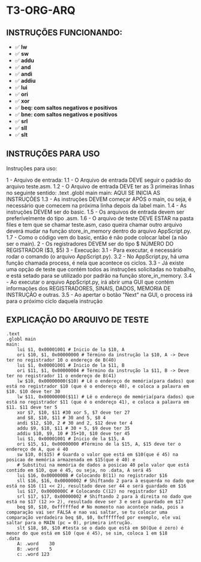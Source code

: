 # T3-ORG-ARQ




## INSTRUÇÕES FUNCIONANDO:

- :white_check_mark: **lw**
- :white_check_mark: **sw**
- :white_check_mark: **addu**
- :white_check_mark: **and**
- :white_check_mark: **andi**
- :white_check_mark: **addiu**
- :white_check_mark: **lui**
- :white_check_mark: **ori**
- :white_check_mark: **xor**
- :white_check_mark: **beq: com saltos negativos e positivos**
- :white_check_mark: **bne: com saltos negativos e positivos**
- :white_check_mark: **srl**
- :white_check_mark: **sll**
- :white_check_mark:  **slt**


## INSTRUÇÕES PARA USO

Instruções para uso:

1 - Arquivo de entrada:
    1.1 - O Arquivo de entrada DEVE seguir o padrão do arquivo teste.asm.
    1.2 - O Arquivo de entrada DEVE ter as 3 primeiras linhas no seguinte sentido:
            .text
            .globl main
            main:
            AQUI SE INICIA AS INSTRUÇÕES
    1.3 - As instruções DEVEM começar APÓS o main, ou seja, é necessário que comecem na próxima linha depois da label main.
    1.4 - As instruções DEVEM ser do basic.
    1.5 - Os arquivos de entrada devem ser preferívelmente do tipo .asm.
    1.6 - O arquivo de teste DEVE ESTAR na pasta files e tem que se chamar teste.asm, caso queira chamar outro arquivo deverá mudar na função store_in_memory
    dentro do arquivo AppScript.py.
    1.7 - Como o código vem do basic, então é não pode colocar label (a não ser o main).
2 - Os registradores DEVEM ser do tipo $ NÚMERO DO REGISTRADOR ($3, $5)
3 - Execução:
    3.1 - Para executar, é necessário rodar o comando (o arquivo AppScript.py).
    3.2 - No AppScript.py, há uma função chamada process, é nela que acontece os ciclos.
    3.3 - Já existe uma opção de teste que contém todos as instruções solicitadas no trabalho, e está setado para se utilizado por padrão na função
    store_in_memory.
    3.4 - Ao executar o arquivo AppScript.py, irá abrir uma GUI que contém informações dos REGISTRADORES, SINAIS, DADOS, MEMORIA DE INSTRUÇÃO e outras.
    3.5 - Ao apertar o botão "Next" na GUI, o process irá para o próximo ciclo daquela instrução

## EXPLICAÇÃO DO ARQUIVO DE TESTE
```assembly
.text
.globl main
main:
    lui $1, 0x00001001 # Inicio de la $10, A
    ori $10, $1, 0x00000000 # Término da instrução la $10, A -> Deve ter no registrador 10 o endereço de B(40)
    lui $1, 0x00001001 # Inicio de la $11, B
    ori $11, $1, 0x00000004 # Término da instrução la $11, B -> Deve ter no registrador 11 o endereço de B(41)
    lw $10, 0x00000000($10) # Lê o endereço de memória(para dados) que está no registrador $10 (que é o endereço 40), e coloca a palavra em $10. $10 deve ter 30
    lw $11, 0x00000000($11) # Lê o endereço de memória(para dados) que está no registrador $11 (que é o endereço 41), e coloca a palavra em $11. $11 deve ter 5
    xor $7, $10, $11 #30 xor 5, $7 deve ter 27
    and $8, $10, $11 # 30 and 5, $8 4
    andi $12, $10, 2 # 30 and 2, $12 deve ter 4
    addu $9, $10, $11 # 30 + 5, $9 deve ter 35
    addiu $10, $9, 10 # 35+10, $10 deve ter 45
    lui $1, 0x00001001 # Inicio de la $15, A
    ori $15, $1, 0x00000000 #Término de la $15, A, $15 deve ter o endereço de A, que é 40
    sw $10, 0($15) # Guarda o valor que está em $10(que é 45) na posicao de memória armazenada em $15(que é 40) e
    # Substitui na memória de dados a posicao 40 pelo valor que está contido em $10, que é 45, ou seja, no .data, A será 45
    lui $16, 0x0000000B # Colocando B(11) no registrador $16
    sll $16, $16, 0x00000002 # Shiftando 2 para à esquerda no dado que está no $16 (11 << 2), resultado deve ser 44 e será guardado em $16
    lui $17, 0x0000000C # Colocando C(12) no registrador $17
    srl $17, $17, 0x00000002 # Shiftando 2 para à direita no dado que está no $17 (12 >> 2), resultado deve ser 3 e será guardado em $17
    beq $0, $10, 0xffffffed # No momento nao acontece nada, pois a comparação vai ser FALSA e nao vai saltar, se tu colocar uma comparação verdadeira beq $0, $0, 0xffffffed por exemplo, ele vai saltar para o MAIN (pc = 0), primeira intrução.
    slt $18, $0, $10 #testa se o dado que está em $0(Que é zero) é menor do que está em $10 (que é 45), se sim, coloca 1 em $18
.data
    A: .word	30
    B: .word	5
    c: .word 123

```
